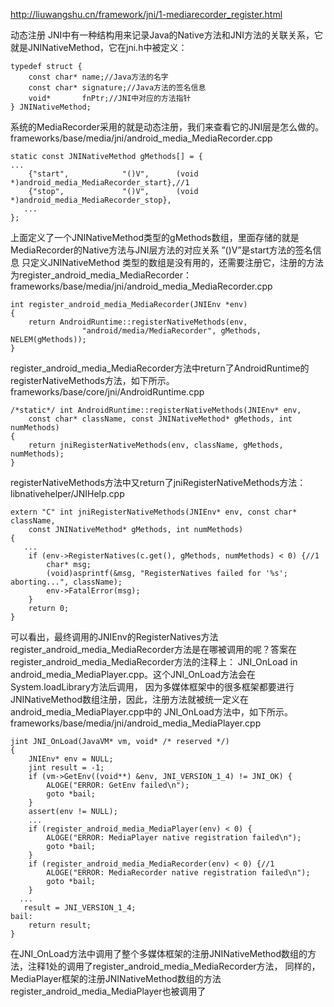 http://liuwangshu.cn/framework/jni/1-mediarecorder_register.html

动态注册
JNI中有一种结构用来记录Java的Native方法和JNI方法的关联关系，它就是JNINativeMethod，它在jni.h中被定义：
```
typedef struct {
    const char* name;//Java方法的名字
    const char* signature;//Java方法的签名信息
    void*       fnPtr;//JNI中对应的方法指针
} JNINativeMethod;
```
系统的MediaRecorder采用的就是动态注册，我们来查看它的JNI层是怎么做的。
frameworks/base/media/jni/android_media_MediaRecorder.cpp
```
static const JNINativeMethod gMethods[] = {
...
    {"start",            "()V",      (void *)android_media_MediaRecorder_start},//1
    {"stop",             "()V",      (void *)android_media_MediaRecorder_stop},
   ...
};
```
上面定义了一个JNINativeMethod类型的gMethods数组，里面存储的就是MediaRecorder的Native方法与JNI层方法的对应关系
”()V”是start方法的签名信息
只定义JNINativeMethod 类型的数组是没有用的，还需要注册它，注册的方法为register_android_media_MediaRecorder：
frameworks/base/media/jni/android_media_MediaRecorder.cpp
```
int register_android_media_MediaRecorder(JNIEnv *env)
{
    return AndroidRuntime::registerNativeMethods(env,
                "android/media/MediaRecorder", gMethods, NELEM(gMethods));
}
```
register_android_media_MediaRecorder方法中return了AndroidRuntime的registerNativeMethods方法，如下所示。
frameworks/base/core/jni/AndroidRuntime.cpp
```
/*static*/ int AndroidRuntime::registerNativeMethods(JNIEnv* env,
    const char* className, const JNINativeMethod* gMethods, int numMethods)
{
    return jniRegisterNativeMethods(env, className, gMethods, numMethods);
}
```
registerNativeMethods方法中又return了jniRegisterNativeMethods方法：
libnativehelper/JNIHelp.cpp
```
extern "C" int jniRegisterNativeMethods(JNIEnv* env, const char* className,
    const JNINativeMethod* gMethods, int numMethods)
{
   ...
    if (env->RegisterNatives(c.get(), gMethods, numMethods) < 0) {//1
        char* msg;
        (void)asprintf(&msg, "RegisterNatives failed for '%s'; aborting...", className);
        env->FatalError(msg);
    }
    return 0;
}
```
可以看出，最终调用的JNIEnv的RegisterNatives方法
register_android_media_MediaRecorder方法是在哪被调用的呢？答案在register_android_media_MediaRecorder方法的注释上：
JNI_OnLoad in android_media_MediaPlayer.cpp。这个JNI_OnLoad方法会在System.loadLibrary方法后调用，
因为多媒体框架中的很多框架都要进行JNINativeMethod数组注册，因此，注册方法就被统一定义在android_media_MediaPlayer.cpp中的
JNI_OnLoad方法中，如下所示。
frameworks/base/media/jni/android_media_MediaPlayer.cpp
```
jint JNI_OnLoad(JavaVM* vm, void* /* reserved */)
{
    JNIEnv* env = NULL;
    jint result = -1;
    if (vm->GetEnv((void**) &env, JNI_VERSION_1_4) != JNI_OK) {
        ALOGE("ERROR: GetEnv failed\n");
        goto *bail;
    }
    assert(env != NULL);
    ...
    if (register_android_media_MediaPlayer(env) < 0) {
        ALOGE("ERROR: MediaPlayer native registration failed\n");
        goto *bail;
    }
    if (register_android_media_MediaRecorder(env) < 0) {//1
        ALOGE("ERROR: MediaRecorder native registration failed\n");
        goto *bail;
    }
  ...
   result = JNI_VERSION_1_4;
bail:
    return result;
}
```
在JNI_OnLoad方法中调用了整个多媒体框架的注册JNINativeMethod数组的方法，注释1处的调用了register_android_media_MediaRecorder方法，
同样的，MediaPlayer框架的注册JNINativeMethod数组的方法register_android_media_MediaPlayer也被调用了